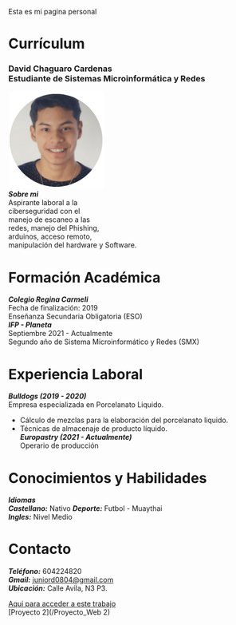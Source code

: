 Esta es mi pagina personal 
# Currículum 
### David Chaguaro Cardenas <br> Estudiante de Sistemas Microinformática y Redes
![imagen](yo.PNG) <br>
***Sobre mi*** <br>
Aspirante laboral a la <br> ciberseguridad con el <br> manejo de escaneo a las <br>
redes, manejo del Phishing, <br> arduinos, acceso remoto, <br> manipulación 
del hardware y Software.
# Formación Académica 
***Colegio Regina Carmeli*** <br>
Fecha de finalización: 2019 <br>
Enseñanza Secundaria Obligatoria (ESO) <br>
***IFP - Planeta*** <br>
Septiembre 2021 - Actualmente <br>
Segundo año de Sistema Microinformático y Redes (SMX)

# Experiencia Laboral 
***Bulldogs (2019 - 2020)*** <br>
Empresa especializada en Porcelanato Liquido. <br>
- Cálculo de mezclas para la elaboración del porcelanato liquido. <br>
- Técnicas de almacenaje de producto líquido. <br>
***Europastry (2021 - Actualmente)*** <br>
Operario de producción <br>
 # Conocimientos y Habilidades
 ***Idiomas*** <br>
 ***Castellano:*** Nativo   ***Deporte:*** Futbol - Muaythai <br>
 ***Ingles:*** Nivel Medio <br>
 # Contacto
 ***Teléfono:*** 604224820 <br>
 ***Gmail:*** juniord0804@gmail.com <br>
 ***Ubicación:*** Calle Avila, N3 P3.

[Aqui para acceder a este trabajo](/Proyecto_web) <br>
[Proyecto 2](/Proyecto_Web 2)
